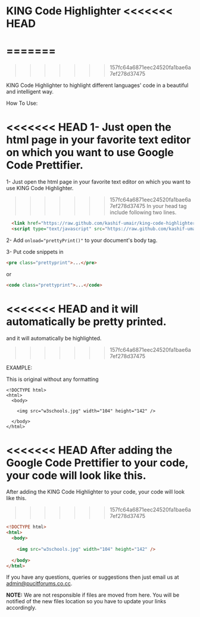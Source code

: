 KING Code Highlighter
<<<<<<< HEAD
=====================
=======
====================
>>>>>>> 157fc64a6871eec24520fa1bae6a7ef278d37475

KING Code Highlighter to highlight different languages' code in a beautiful and intelligent way.

How To Use:

<<<<<<< HEAD
1- Just open the html page in your favorite text editor on which you want to use Google Code Prettifier.
=======
1- Just open the html page in your favorite text editor on which you want to use KING Code Highlighter.
>>>>>>> 157fc64a6871eec24520fa1bae6a7ef278d37475
In your head tag include following two lines.

`````html
  <link href="https://raw.github.com/kashif-umair/king-code-highlighter/master/css/prettify.css" type="text/css" rel="stylesheet" />
  <script type="text/javascript" src="https://raw.github.com/kashif-umair/king-code-highlighter/master/js/prettify.js"></script>
`````

2- Add <code>onload="prettyPrint()"</code> to your document's body tag.

3- Put code snippets in 
`````html
<pre class="prettyprint">...</pre>
`````
or
`````html
<code class="prettyprint">...</code>
`````
<<<<<<< HEAD
and it will automatically be pretty printed.
=======
and it will automatically be highlighted.
>>>>>>> 157fc64a6871eec24520fa1bae6a7ef278d37475

EXAMPLE:

This is original without any formatting
`````
<!DOCTYPE html>
<html>
  <body>
  
    <img src="w3schools.jpg" width="104" height="142" />
  
  </body>
</html>
`````

<<<<<<< HEAD
After adding the Google Code Prettifier to your code, your code will look like this.
=======
After adding the KING Code Highlighter to your code, your code will look like this.
>>>>>>> 157fc64a6871eec24520fa1bae6a7ef278d37475
`````html
<!DOCTYPE html>
<html>
  <body>
  
    <img src="w3schools.jpg" width="104" height="142" />
  
  </body>
</html>
`````
If you have any questions, queries or suggestions then just email us at admin@pucitforums.co.cc.

<b>NOTE:</b> We are not responsible if files are moved from here. You will be notified of the new files location so you have to update your links accordingly.